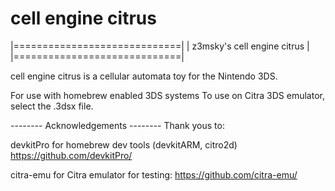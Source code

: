 # cell engine citrus

|=============================|
| z3msky's cell engine citrus |
|=============================|

cell engine citrus is a cellular automata toy for the Nintendo 3DS.

For use with homebrew enabled 3DS systems
To use on Citra 3DS emulator, select the .3dsx file.


-------- Acknowledgements --------
Thank yous to:

devkitPro for homebrew dev tools (devkitARM, citro2d)
https://github.com/devkitPro/

citra-emu for Citra emulator for testing:
https://github.com/citra-emu/
